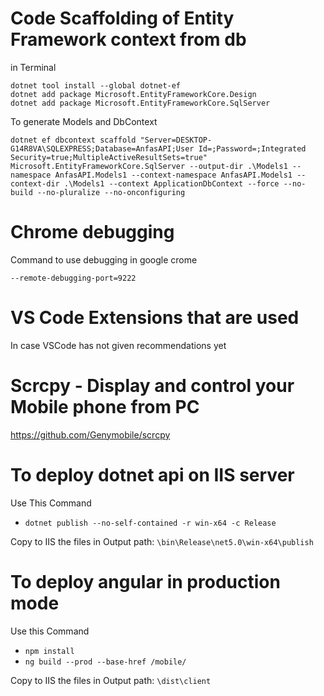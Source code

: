 # Code Scaffolding of Entity Framework context from db
in Terminal
```
dotnet tool install --global dotnet-ef
dotnet add package Microsoft.EntityFrameworkCore.Design
dotnet add package Microsoft.EntityFrameworkCore.SqlServer
```
To generate Models and DbContext
```
dotnet ef dbcontext scaffold "Server=DESKTOP-G14R8VA\SQLEXPRESS;Database=AnfasAPI;User Id=;Password=;Integrated Security=true;MultipleActiveResultSets=true" Microsoft.EntityFrameworkCore.SqlServer --output-dir .\Models1 --namespace AnfasAPI.Models1 --context-namespace AnfasAPI.Models1 --context-dir .\Models1 --context ApplicationDbContext --force --no-build --no-pluralize --no-onconfiguring
```

# Chrome debugging
Command to use debugging in google crome

 `--remote-debugging-port=9222`

# VS Code Extensions that are used
In case VSCode has not given recommendations yet
# Scrcpy - Display and control your  Mobile phone from PC
https://github.com/Genymobile/scrcpy


# To deploy dotnet api on IIS server
Use This Command
  - `dotnet publish --no-self-contained -r win-x64 -c Release`

Copy to IIS the files in Output path: `\bin\Release\net5.0\win-x64\publish`

  # To deploy angular in production mode
Use this Command
  - `npm install`
  - `ng build --prod --base-href /mobile/`

Copy to IIS the files in Output path: `\dist\client`
